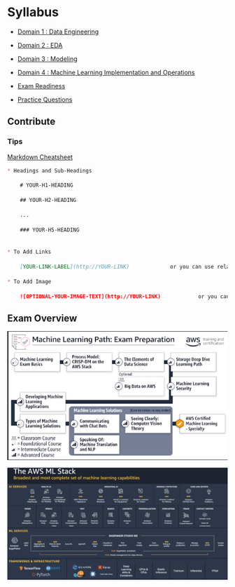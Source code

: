 # Syllabus

* [Domain 1 : Data Engineering](Domain_1/dataEngineering.md)

* [Domain 2 : EDA](Domain_2/eda.md)

* [Domain 3 : Modeling](Domain_3/modeling.md)

* [Domain 4 : Machine Learning Implementation and Operations](Domain_4/mlops.md)

* [Exam Readiness](Exam_Guidelines/exam.md)

* [Practice Questions](Practice_Questions/practiceQuestions.md)


## Contribute

### Tips

[Markdown Cheatsheet](https://github.com/adam-p/markdown-here/wiki/Markdown-Cheatsheet#links)
```markdown 
* Headings and Sub-Headings

    # YOUR-H1-HEADING

    ## YOUR-H2-HEADING

    ...

    ### YOUR-H5-HEADING


* To Add Links
    
    [YOUR-LINK-LABEL](http://YOUR-LINK)             or you can use relative links as well

* To Add Image

    ![OPTIONAL-YOUR-IMAGE-TEXT](http://YOUR-LINK)            or you can use relative links as well

```

## Exam Overview

![image-20210619144932337](image-20210619144932337.png)

![awsMLStack](awsMLStack.png)
